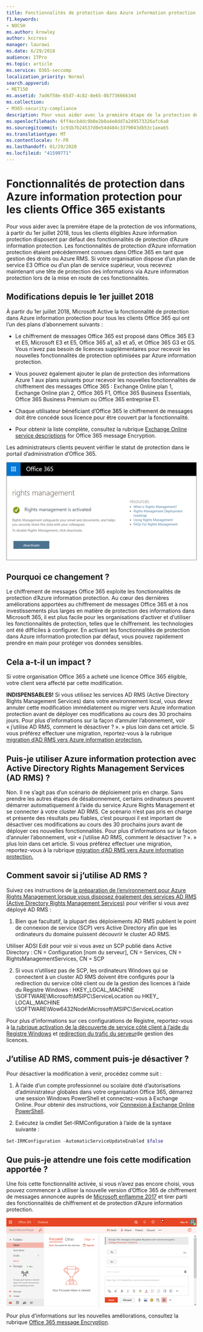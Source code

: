 ```yaml
---
title: Fonctionnalités de protection dans Azure information protection pour les clients Office 365 existants
f1.keywords:
- NOCSH
ms.author: krowley
author: kccross
manager: laurawi
ms.date: 6/29/2018
audience: ITPro
ms.topic: article
ms.service: O365-seccomp
localization_priority: Normal
search.appverid:
- MET150
ms.assetid: 7ad6f58e-65d7-4c82-8e65-0b773666634d
ms.collection:
- M365-security-compliance
description: Pour vous aider avec la première étape de la protection de vos informations, à partir du 1er juillet 2018, tous les clients éligibles Azure information protection disposent par défaut des fonctionnalités de protection d’Azure information protection. Les fonctionnalités de protection d’Azure information protection étaient précédemment connues dans Office 365 en tant que gestion des droits ou Azure RMS. Si votre organisation dispose d’un plan de service E3 Office ou d’un plan de service supérieur, vous recevrez maintenant une tête de protection des informations via Azure information protection lors de la mise en route de ces fonctionnalités.
ms.openlocfilehash: 6ff4ecb4dc9b0e2b0a4e8dd7a2d9573326afc6a8
ms.sourcegitcommit: 1c91b7b24537d0e54d484c3379043db53c1aea65
ms.translationtype: MT
ms.contentlocale: fr-FR
ms.lasthandoff: 01/29/2020
ms.locfileid: "41599771"
---
```

# <a name="protection-features-in-azure-information-protection-rolling-out-to-existing-office-365-tenants"></a>Fonctionnalités de protection dans Azure information protection pour les clients Office 365 existants

Pour vous aider avec la première étape de la protection de vos informations, à partir du 1er juillet 2018, tous les clients éligibles Azure information protection disposent par défaut des fonctionnalités de protection d’Azure information protection. Les fonctionnalités de protection d’Azure information protection étaient précédemment connues dans Office 365 en tant que gestion des droits ou Azure RMS. Si votre organisation dispose d’un plan de service E3 Office ou d’un plan de service supérieur, vous recevrez maintenant une tête de protection des informations via Azure information protection lors de la mise en route de ces fonctionnalités.

## <a name="changes-beginning-july-1-2018"></a>Modifications depuis le 1er juillet 2018

À partir du 1er juillet 2018, Microsoft Active la fonctionnalité de protection dans Azure information protection pour tous les clients Office 365 qui ont l’un des plans d’abonnement suivants :

- Le chiffrement de messages Office 365 est proposé dans Office 365 E3 et E5, Microsoft E3 et E5, Office 365 a1, a3 et a5, et Office 365 G3 et G5. Vous n’avez pas besoin de licences supplémentaires pour recevoir les nouvelles fonctionnalités de protection optimisées par Azure information protection.

- Vous pouvez également ajouter le plan de protection des informations Azure 1 aux plans suivants pour recevoir les nouvelles fonctionnalités de chiffrement des messages Office 365 : Exchange Online plan 1, Exchange Online plan 2, Office 365 F1, Office 365 Business Essentials, Office 365 Business Premium ou Office 365 entreprise E1.

- Chaque utilisateur bénéficiant d’Office 365 le chiffrement de messages doit être concédé sous licence pour être couvert par la fonctionnalité.

- Pour obtenir la liste complète, consultez la rubrique [Exchange Online service descriptions](https://docs.microsoft.com/office365/servicedescriptions/exchange-online-service-description/exchange-online-service-description) for Office 365 message Encryption.

Les administrateurs clients peuvent vérifier le statut de protection dans le portail d’administration d’Office 365.

![Capture d’écran montrant que la gestion des droits dans Office 365 est activée.](../media/303453c8-e4a5-4875-b49f-e80c3eb7b91e.png)

## <a name="why-are-we-making-this-change"></a>Pourquoi ce changement ?

Le chiffrement de messages Office 365 exploite les fonctionnalités de protection d’Azure information protection. Au cœur des dernières améliorations apportées au chiffrement de messages Office 365 et à nos investissements plus larges en matière de protection des informations dans Microsoft 365, il est plus facile pour les organisations d’activer et d’utiliser les fonctionnalités de protection, telles que le chiffrement. les technologies ont été difficiles à configurer. En activant les fonctionnalités de protection dans Azure information protection par défaut, vous pouvez rapidement prendre en main pour protéger vos données sensibles.

## <a name="does-this-impact-me"></a>Cela a-t-il un impact ?

Si votre organisation Office 365 a acheté une licence Office 365 éligible, votre client sera affecté par cette modification.

 **INDISPENSABLES!** Si vous utilisez les services AD RMS (Active Directory Rights Management Services) dans votre environnement local, vous devez annuler cette modification immédiatement ou migrer vers Azure information protection avant de déployer ces modifications au cours des 30 prochains jours. Pour plus d’informations sur la façon d’annuler l’abonnement, voir « j’utilise AD RMS, comment le désactiver ? ». » plus loin dans cet article. Si vous préférez effectuer une migration, reportez-vous à la rubrique [migration d’AD RMS vers Azure information protection.](https://docs.microsoft.com/azure/information-protection/plan-design/migrate-from-ad-rms-to-azure-rms)

## <a name="can-i-use-azure-information-protection-with-active-directory-rights-management-services-ad-rms"></a>Puis-je utiliser Azure information protection avec Active Directory Rights Management Services (AD RMS) ?

Non. Il ne s’agit pas d’un scénario de déploiement pris en charge. Sans prendre les autres étapes de désabonnement, certains ordinateurs peuvent démarrer automatiquement à l’aide du service Azure Rights Management et se connecter à votre cluster AD RMS. Ce scénario n’est pas pris en charge et présente des résultats peu fiables, c’est pourquoi il est important de désactiver ces modifications au cours des 30 prochains jours avant de déployer ces nouvelles fonctionnalités. Pour plus d’informations sur la façon d’annuler l’abonnement, voir « j’utilise AD RMS, comment le désactiver ? ». » plus loin dans cet article. Si vous préférez effectuer une migration, reportez-vous à la rubrique [migration d’AD RMS vers Azure information protection.](https://docs.microsoft.com/azure/information-protection/plan-design/migrate-from-ad-rms-to-azure-rms)

## <a name="how-do-i-know-if-im-using-ad-rms"></a>Comment savoir si j’utilise AD RMS ?

Suivez ces instructions de [la préparation de l’environnement pour Azure Rights Management lorsque vous disposez également des services AD RMS (Active Directory Rights Management Services)](https://docs.microsoft.com/azure/information-protection/deploy-use/prepare-environment-adrms) pour vérifier si vous avez déployé AD RMS :

1. Bien que facultatif, la plupart des déploiements AD RMS publient le point de connexion de service (SCP) vers Active Directory afin que les ordinateurs du domaine puissent découvrir le cluster AD RMS.

Utiliser ADSI Edit pour voir si vous avez un SCP publié dans Active Directory : CN = Configuration [nom du serveur], CN = Services, CN = RightsManagementServices, CN = SCP

2. Si vous n’utilisez pas de SCP, les ordinateurs Windows qui se connectent à un cluster AD RMS doivent être configurés pour la redirection du service côté client ou de la gestion des licences à l’aide du Registre Windows : HKEY_LOCAL_MACHINE \SOFTWARE\Microsoft\MSIPC\ServiceLocation ou HKEY_ LOCAL_MACHINE \SOFTWARE\Wow6432Node\Microsoft\MSIPC\ServiceLocation

Pour plus d’informations sur ces configurations de Registre, reportez-vous à [la rubrique activation de la découverte de service côté client à l’aide du Registre Windows](https://docs.microsoft.com/azure/information-protection/rms-client/client-deployment-notes#enabling-client-side-service-discovery-by-using-the-windows-registry) et [redirection du trafic du serveur](https://docs.microsoft.com/azure/information-protection/rms-client/client-deployment-notes#redirecting-licensing-server-traffic)de gestion des licences.

## <a name="i-use-ad-rms-how-do-i-opt-out"></a>J’utilise AD RMS, comment puis-je désactiver ?

Pour désactiver la modification à venir, procédez comme suit :

1. À l’aide d’un compte professionnel ou scolaire doté d’autorisations d’administrateur globales dans votre organisation Office 365, démarrez une session Windows PowerShell et connectez-vous à Exchange Online. Pour obtenir des instructions, voir [Connexion à Exchange Online PowerShell](https://docs.microsoft.com/powershell/exchange/exchange-online/connect-to-exchange-online-powershell/connect-to-exchange-online-powershell).

2. Exécutez la cmdlet Set-IRMConfiguration à l’aide de la syntaxe suivante :

  ```powershell
  Set-IRMConfiguration -AutomaticServiceUpdateEnabled $false
  ```

## <a name="what-can-i-expect-after-this-change-has-been-made"></a>Que puis-je attendre une fois cette modification apportée ?

Une fois cette fonctionnalité activée, si vous n’avez pas encore choisi, vous pouvez commencer à utiliser la nouvelle version d’Office 365 de chiffrement de messages annoncée auprès de [Microsoft enflamme 2017](https://techcommunity.microsoft.com/t5/Security-Privacy-and-Compliance/Email-Encryption-and-Rights-Protection/ba-p/110801) et tirer parti des fonctionnalités de chiffrement et de protection d’Azure information protection.

![Capture d’écran illustrant un message protégé par OME dans Outlook sur le Web.](../media/599ca9e7-c05a-429e-ae8d-359f1291a3d8.png)

Pour plus d’informations sur les nouvelles améliorations, consultez la rubrique [Office 365 message Encryption](../../compliance/ome.md).
